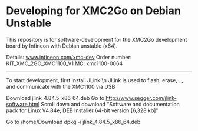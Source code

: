 # Developing for XMC2Go on Debian Unstable

This repository is for software-development for the XMC2Go development board by Infineon with Debian unstable (x64).

Details: www.infineon.com/xmc-dev
Order number: KIT_XMC_2GO_XMC1100_V1
MC: xmc1100-0064

----------------------------------------------------

To start development, first install JLink \n
JLink is used to flash, erase, .., and communicate with the XMC1100 via USB

Download jlink_4.84.5_x86_64.deb
Go to http://www.segger.com/jlink-software.html
Scroll down and download "Software and documentation pack for Linux V4.84e, DEB Installer 64-bit version [6,328 kb]"

Go to /home/Download
dpkg -i jlink_4.84.5_x86_64.deb


